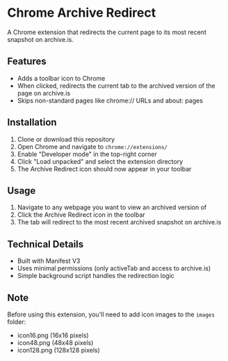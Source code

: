 # Chrome Archive Redirect

A Chrome extension that redirects the current page to its most recent snapshot on archive.is.

## Features

- Adds a toolbar icon to Chrome
- When clicked, redirects the current tab to the archived version of the page on archive.is
- Skips non-standard pages like chrome:// URLs and about: pages

## Installation

1. Clone or download this repository
2. Open Chrome and navigate to `chrome://extensions/`
3. Enable "Developer mode" in the top-right corner
4. Click "Load unpacked" and select the extension directory
5. The Archive Redirect icon should now appear in your toolbar

## Usage

1. Navigate to any webpage you want to view an archived version of
2. Click the Archive Redirect icon in the toolbar
3. The tab will redirect to the most recent archived snapshot on archive.is

## Technical Details

- Built with Manifest V3
- Uses minimal permissions (only activeTab and access to archive.is)
- Simple background script handles the redirection logic

## Note

Before using this extension, you'll need to add icon images to the `images` folder:
- icon16.png (16x16 pixels)
- icon48.png (48x48 pixels)
- icon128.png (128x128 pixels)